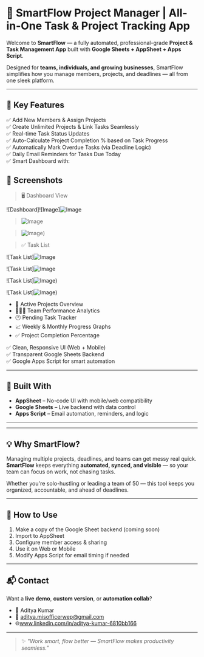 # 🚀 SmartFlow Project Manager | All-in-One Task & Project Tracking App

Welcome to **SmartFlow** — a fully automated, professional-grade **Project & Task Management App** built with **Google Sheets + AppSheet + Apps Script**.

Designed for **teams, individuals, and growing businesses**, SmartFlow simplifies how you manage members, projects, and deadlines — all from one sleek platform.

---

## 🎯 Key Features

✅ Add New Members & Assign Projects  
✅ Create Unlimited Projects & Link Tasks Seamlessly  
✅ Real-time Task Status Updates  
✅ Auto-Calculate Project Completion % based on Task Progress  
✅ Automatically Mark Overdue Tasks (via Deadline Logic)  
✅ Daily Email Reminders for Tasks Due Today  
✅ Smart Dashboard with:

## 📸 Screenshots

> 🖥️ Dashboard View  

![Dashboard]![Image]![Image](https://github.com/user-attachments/assets/ac9b1ada-c1b9-44cc-9421-2b59a82cd456)[](url)

>![Image](https://github.com/user-attachments/assets/364c5166-722a-4a99-9c36-baefc483c766)[](url)

>![Image](https://github.com/user-attachments/assets/364c5166-722a-4a99-9c36-baefc483c766)[](url))

> ✅ Task List  

![Task List]![Image](https://github.com/user-attachments/assets/7465fbcc-4205-4ea1-96e3-5d07e9f6ce82)[](url)

![Task List]![Image](https://github.com/user-attachments/assets/3d29eae7-afe4-451f-bbb4-26a3ff2d1ed3)[](url)

![Task List]![Image](https://github.com/user-attachments/assets/263ad28b-e5b8-4296-83ea-6eb9f4f7449c)[](url))

![Task List]![Image](https://github.com/user-attachments/assets/90bc1b30-0e4e-45f1-8483-441ec85fbcde)[](url))

- 📌 Active Projects Overview  
- 🧑‍🤝‍🧑 Team Performance Analytics  
- 🕐 Pending Task Tracker  
- 📈 Weekly & Monthly Progress Graphs  
- ✅ Project Completion Percentage  

✅ Clean, Responsive UI (Web + Mobile)  
✅ Transparent Google Sheets Backend  
✅ Google Apps Script for smart automation

---

## 🧱 Built With

- **AppSheet** – No-code UI with mobile/web compatibility  
- **Google Sheets** – Live backend with data control  
- **Apps Script** – Email automation, reminders, and logic

---


---

## 💡 Why SmartFlow?

Managing multiple projects, deadlines, and teams can get messy real quick.  
**SmartFlow** keeps everything **automated, synced, and visible** — so your team can focus on work, not chasing tasks.

Whether you're solo-hustling or leading a team of 50 — this tool keeps you organized, accountable, and ahead of deadlines.

---

## 🚀 How to Use

1. Make a copy of the Google Sheet backend (coming soon)  
2. Import to AppSheet  
3. Configure member access & sharing  
4. Use it on Web or Mobile  
5. Modify Apps Script for email timing if needed

---

## 📬 Contact

Want a **live demo**, **custom version**, or **automation collab**?

- 👤 Aditya Kumar  
- 📧 aditya.misofficerwep@gmail.com  
- 🌐www.linkedin.com/in/aditya-kumar-6810bb166
---

> ✨ *"Work smart, flow better — SmartFlow makes productivity seamless."*



